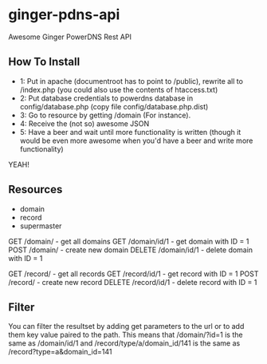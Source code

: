 ginger-pdns-api
===============

Awesome Ginger PowerDNS Rest API


How To Install
--------------

- 1: Put in apache (documentroot has to point to /public), rewrite all to /index.php (you could also use the contents of htaccess.txt)
- 2: Put database credentials to powerdns database in config/database.php (copy file config/database.php.dist)
- 3: Go to resource by getting /domain (For instance).
- 4: Receive the (not so) awesome JSON
- 5: Have a beer and wait until more functionality is written (though it would be even more awesome when you'd have a beer and write more functionality)


YEAH!

Resources
---------

- domain
- record
- supermaster

GET /domain/ - get all domains
GET /domain/id/1 - get domain with ID = 1
POST /domain/ - create new domain
DELETE /domain/id/1	- delete domain with ID = 1

GET /record/ - get all records
GET /record/id/1 - get record with ID = 1
POST /record/ - create new record
DELETE /record/id/1	- delete record with ID = 1





Filter
------

You can filter the resultset by adding get parameters to the url or to add them key value paired to the path.
This means that /domain/?id=1 is the same as /domain/id/1 and /record/type/a/domain_id/141 is the same as /record?type=a&domain_id=141

